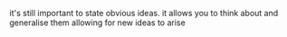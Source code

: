 it's still important to state obvious ideas. it allows you to think about and generalise them allowing for new ideas to arise